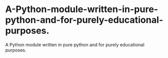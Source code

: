 # A-Python-module-written-in-pure-python-and-for-purely-educational-purposes.
A Python module written in pure python and for purely educational purposes.
